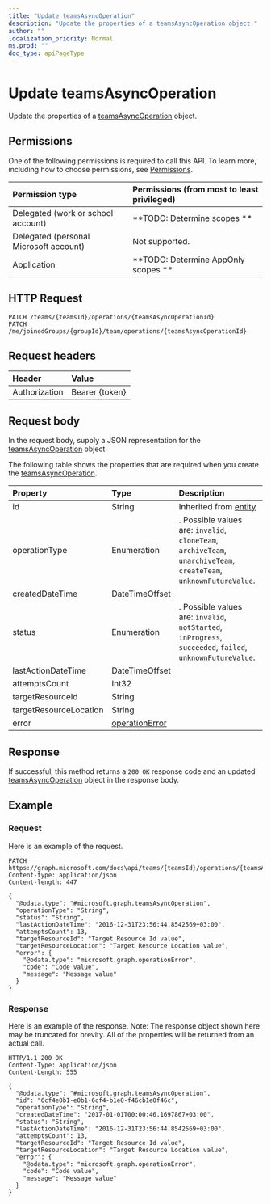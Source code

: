 ```yaml
---
title: "Update teamsAsyncOperation"
description: "Update the properties of a teamsAsyncOperation object."
author: ""
localization_priority: Normal
ms.prod: ""
doc_type: apiPageType
---
```


# Update teamsAsyncOperation

Update the properties of a [teamsAsyncOperation](../resources/teamsasyncoperation.md) object.

## Permissions
One of the following permissions is required to call this API. To learn more, including how to choose permissions, see [Permissions](/concepts/permissions-reference.md).

|Permission type|Permissions (from most to least privileged)|
|:---|:---|
|Delegated (work or school account)|**TODO: Determine scopes **|
|Delegated (personal Microsoft account)|Not supported.|
|Application|**TODO: Determine AppOnly scopes **|

## HTTP Request
<!-- {
  "blockType": "ignored"
}
-->
``` http
PATCH /teams/{teamsId}/operations/{teamsAsyncOperationId}
PATCH /me/joinedGroups/{groupId}/team/operations/{teamsAsyncOperationId}
```

## Request headers
|Header|Value|
|:---|:---|
|Authorization|Bearer {token}|

## Request body
In the request body, supply a JSON representation for the [teamsAsyncOperation](../resources/teamsAsyncOperation.md) object.

The following table shows the properties that are required when you create the [teamsAsyncOperation](../resources/teamsasyncoperation.md).

|Property|Type|Description|
|:---|:---|:---|
|id|String| Inherited from [entity](../resources/entity.md)|
|operationType|Enumeration|. Possible values are: `invalid`, `cloneTeam`, `archiveTeam`, `unarchiveTeam`, `createTeam`, `unknownFutureValue`.|
|createdDateTime|DateTimeOffset||
|status|Enumeration|. Possible values are: `invalid`, `notStarted`, `inProgress`, `succeeded`, `failed`, `unknownFutureValue`.|
|lastActionDateTime|DateTimeOffset||
|attemptsCount|Int32||
|targetResourceId|String||
|targetResourceLocation|String||
|error|[operationError](../resources/operationError.md)||



## Response
If successful, this method returns a `200 OK` response code and an updated [teamsAsyncOperation](../resources/teamsasyncoperation.md) object in the response body.

## Example

### Request
Here is an example of the request.
<!-- {
  "blockType": "request",
  "name": "update_teamsasyncoperation"
}
-->
``` http
PATCH https://graph.microsoft.com/docs\api/teams/{teamsId}/operations/{teamsAsyncOperationId}
Content-type: application/json
Content-length: 447

{
  "@odata.type": "#microsoft.graph.teamsAsyncOperation",
  "operationType": "String",
  "status": "String",
  "lastActionDateTime": "2016-12-31T23:56:44.8542569+03:00",
  "attemptsCount": 13,
  "targetResourceId": "Target Resource Id value",
  "targetResourceLocation": "Target Resource Location value",
  "error": {
    "@odata.type": "microsoft.graph.operationError",
    "code": "Code value",
    "message": "Message value"
  }
}
```

### Response
Here is an example of the response. Note: The response object shown here may be truncated for brevity. All of the properties will be returned from an actual call.
<!-- {
  "blockType": "response",
  "truncated": true
}
-->
``` http
HTTP/1.1 200 OK
Content-Type: application/json
Content-Length: 555

{
  "@odata.type": "#microsoft.graph.teamsAsyncOperation",
  "id": "6cf4e0b1-e0b1-6cf4-b1e0-f46cb1e0f46c",
  "operationType": "String",
  "createdDateTime": "2017-01-01T00:00:46.1697867+03:00",
  "status": "String",
  "lastActionDateTime": "2016-12-31T23:56:44.8542569+03:00",
  "attemptsCount": 13,
  "targetResourceId": "Target Resource Id value",
  "targetResourceLocation": "Target Resource Location value",
  "error": {
    "@odata.type": "microsoft.graph.operationError",
    "code": "Code value",
    "message": "Message value"
  }
}
```

